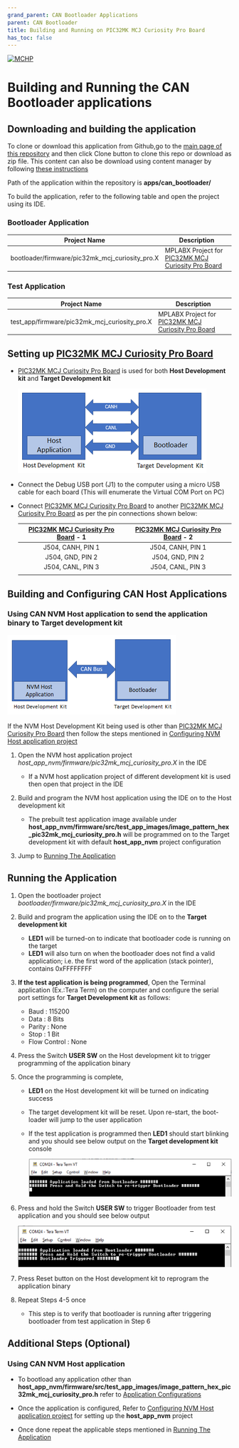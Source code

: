 ```yaml
---
grand_parent: CAN Bootloader Applications
parent: CAN Bootloader
title: Building and Running on PIC32MK MCJ Curiosity Pro Board
has_toc: false
---
```


[![MCHP](https://www.microchip.com/ResourcePackages/Microchip/assets/dist/images/logo.png)](https://www.microchip.com)

# Building and Running the CAN Bootloader applications

## Downloading and building the application

To clone or download this application from Github,go to the [main page of this repository](https://github.com/Microchip-MPLAB-Harmony/bootloader_apps_can) and then click Clone button to clone this repo or download as zip file. This content can also be download using content manager by following [these instructions](https://github.com/Microchip-MPLAB-Harmony/contentmanager/wiki)

Path of the application within the repository is **apps/can_bootloader/**

To build the application, refer to the following table and open the project using its IDE.

### Bootloader Application

| Project Name      | Description                                    |
| ----------------- | ---------------------------------------------- |
| bootloader/firmware/pic32mk_mcj_curiosity_pro.X    | MPLABX Project for [PIC32MK MCJ Curiosity Pro Board](https://www.microchip.com/en-us/development-tool/DT100113)|


### Test Application

| Project Name      | Description                                    |
| ----------------- | ---------------------------------------------- |
| test_app/firmware/pic32mk_mcj_curiosity_pro.X    | MPLABX Project for [PIC32MK MCJ Curiosity Pro Board](https://www.microchip.com/en-us/development-tool/DT100113)|


## Setting up [PIC32MK MCJ Curiosity Pro Board](https://www.microchip.com/en-us/development-tool/DT100113)

- [PIC32MK MCJ Curiosity Pro Board](https://www.microchip.com/en-us/development-tool/DT100113) is used for both **Host Development kit** and **Target Development kit**

    ![can_bootloader_host_target_connection](../../docs/images/can_bootloader_host_target_connection.png)

- Connect the Debug USB port (J1) to the computer using a micro USB cable for each board (This will enumerate the Virtual COM Port on PC)
- Connect [PIC32MK MCJ Curiosity Pro Board](https://www.microchip.com/en-us/development-tool/DT100113) to another [PIC32MK MCJ Curiosity Pro Board](https://www.microchip.com/en-us/development-tool/DT100113) as per the pin connections shown below:

   | [PIC32MK MCJ Curiosity Pro Board](https://www.microchip.com/en-us/development-tool/DT100113) - 1 | [PIC32MK MCJ Curiosity Pro Board](https://www.microchip.com/en-us/development-tool/DT100113) - 2 |
   |:-----------------------------------:|:-----------------------------------:|
   | J504, CANH, PIN 1 | J504, CANH, PIN 1 |
   | J504, GND, PIN 2  | J504, GND, PIN 2  |
   | J504, CANL, PIN 3 | J504, CANL, PIN 3 |
   |||


## Building and Configuring CAN Host Applications

### Using CAN NVM Host application to send the application binary to Target development kit

![host_app_nvm_setup](../../docs/images/can_bootloader_host_app_nvm_setup.png)

If the NVM Host Development Kit being used is other than [PIC32MK MCJ Curiosity Pro Board](https://www.microchip.com/en-us/development-tool/DT100113) then follow the steps mentioned in [Configuring NVM Host application project](../../docs/readme_configure_host_app_nvm.md#configuring-the-nvm-host-application)

1. Open the NVM host application project *host_app_nvm/firmware/pic32mk_mcj_curiosity_pro.X* in the IDE
    - If a NVM host application project of different development kit is used then open that project in the IDE

2. Build and program the NVM host application using the IDE on to the Host development kit
    - The prebuilt test application image available under **host_app_nvm/firmware/src/test_app_images/image_pattern_hex_pic32mk_mcj_curiosity_pro.h** will be programmed on to the Target development kit with default **host_app_nvm** project configuration

3. Jump to [Running The Application](#running-the-application)


## Running the Application

1. Open the bootloader project *bootloader/firmware/pic32mk_mcj_curiosity_pro.X* in the IDE
2. Build and program the application using the IDE on to the **Target development kit**
    - **LED1** will be turned-on to indicate that bootloader code is running on the target
    - **LED1** will also turn on when the bootloader does not find a valid application; i.e. the first word of the application (stack pointer), contains 0xFFFFFFFF

3. **If the test application is being programmed**, Open the Terminal application (Ex.:Tera Term) on the computer and configure the serial port settings for **Target Development kit** as follows:
    - Baud : 115200
    - Data : 8 Bits
    - Parity : None
    - Stop : 1 Bit
    - Flow Control : None

4. Press the Switch **USER SW** on the Host development kit to trigger programming of the application binary
5. Once the programming is complete,
    - **LED1** on the Host development kit will be turned on indicating success

    - The target development kit will be reset. Upon re-start, the boot-loader will jump to the user application

    - If the test application is programmed then **LED1** should start blinking and you should see below output on the **Target development kit** console

        ![output](./images/btl_can_test_app_console_success.png)

6. Press and hold the Switch **USER SW** to trigger Bootloader from test application and you should see below output

    ![output](./images/btl_can_test_app_console_trigger_bootloader.png)

7. Press Reset button on the Host development kit to reprogram the application binary
8. Repeat Steps 4-5 once
    - This step is to verify that bootloader is running after triggering bootloader from test application in Step 6


## Additional Steps (Optional)

### Using CAN NVM Host application

- To bootload any application other than **host_app_nvm/firmware/src/test_app_images/image_pattern_hex_pic32mk_mcj_curiosity_pro.h** refer to [Application Configurations](../../docs/readme_configure_application_sam.md)

- Once the application is configured, Refer to [Configuring NVM Host application project](../../docs/readme_configure_host_app_nvm.md) for setting up the **host_app_nvm** project

- Once done repeat the applicable steps mentioned in [Running The Application](#running-the-application)

